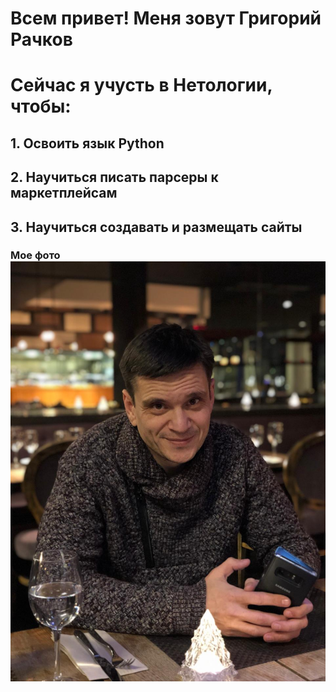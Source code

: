 # Всем привет! Меня зовут Григорий Рачков
# Сейчас я учусть в Нетологии, чтобы:
## 1. Освоить язык Python
## 2. Научиться писать парсеры к маркетплейсам
## 3. Научиться создавать и размещать сайты

### Мое фото ![Мое фото](img/selfy.jpg)